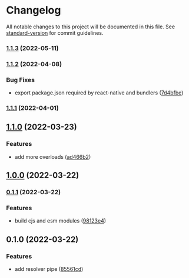 # Changelog

All notable changes to this project will be documented in this file. See [standard-version](https://github.com/conventional-changelog/standard-version) for commit guidelines.

### [1.1.3](https://github.com/markhaehnel/resolver-pipe/compare/v1.1.2...v1.1.3) (2022-05-11)

### [1.1.2](https://github.com/markhaehnel/resolver-pipe/compare/v1.1.1...v1.1.2) (2022-04-08)

### Bug Fixes

- export package.json required by react-native and bundlers ([7d4bfbe](https://github.com/markhaehnel/resolver-pipe/commit/7d4bfbef44836accd656cf1cf8817b8ca5d6ede4))

### [1.1.1](https://github.com/markhaehnel/resolver-pipe/compare/v1.1.0...v1.1.1) (2022-04-01)

## [1.1.0](https://github.com/markhaehnel/resolver-pipe/compare/v1.0.0...v1.1.0) (2022-03-23)

### Features

- add more overloads ([ad466b2](https://github.com/markhaehnel/resolver-pipe/commit/ad466b2102954211ec5efb3824fb0ea713971ce1))

## [1.0.0](https://github.com/markhaehnel/resolver-pipe/compare/v0.1.1...v1.0.0) (2022-03-22)

### [0.1.1](https://github.com/markhaehnel/resolver-pipe/compare/v0.1.0...v0.1.1) (2022-03-22)

### Features

- build cjs and esm modules ([98123e4](https://github.com/markhaehnel/resolver-pipe/commit/98123e4ad03179b4024c3b795503e30e9b8be1ae))

## 0.1.0 (2022-03-22)

### Features

- add resolver pipe ([85561cd](https://github.com/markhaehnel/resolver-pipe/commit/85561cd4b0696209655a68c3c3eea19fc503cbe5))
